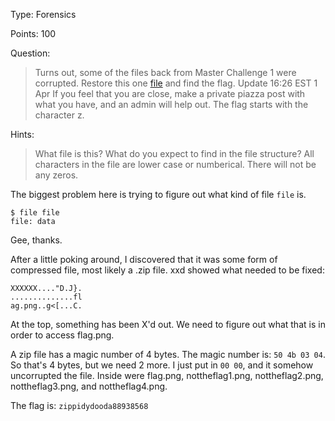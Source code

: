 Type: Forensics

Points: 100

Question:
>Turns out, some of the files back from Master Challenge 1 were corrupted. Restore this one [file](https://webshell2017.picoctf.com/static/e7c9d7d94f185625b578bf0004890b80/file) and find the flag. Update 16:26 EST 1 Apr If you feel that you are close, make a private piazza post with what you have, and an admin will help out. The flag starts with the character z.

Hints:
>What file is this?
>What do you expect to find in the file structure?
>All characters in the file are lower case or numberical. There will not be any zeros.

The biggest problem here is trying to figure out what kind of file `file` is. 

```
$ file file
file: data
```

Gee, thanks.

After a little poking around, I discovered that it was some form of compressed file, most likely a .zip file. xxd showed what needed to be fixed:

```
XXXXXX...."D.J}.
..............fl
ag.png..g<[...C.
```

At the top, something has been X'd out. We need to figure out what that is in order to access flag.png. 

A zip file has a magic number of 4 bytes. The magic number is: `50 4b 03 04`. So that's 4 bytes, but we need 2 more. I just put in `00 00`, and it somehow uncorrupted the file.
Inside were flag.png, nottheflag1.png, nottheflag2.png, nottheflag3.png, and nottheflag4.png.

The flag is: `zippidydooda88938568`
